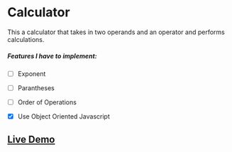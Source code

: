 # Calculator
This a calculator that takes in two operands and an operator and performs calculations. 

##### Features I have to implement: 
- [ ] Exponent
- [ ] Parantheses
- [ ] Order of Operations
- [x] Use Object Oriented Javascript 


## [Live Demo](https://ekwon86.github.io/calculator)

